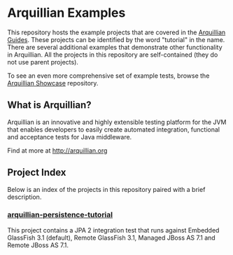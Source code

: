 # Arquillian Examples

This repository hosts the example projects that are covered in the [Arquillian Guides](http://arquillian.org/guides/). These projects can be identified by the word "tutorial" in the name. There are several additional examples that demonstrate other functionality in Arquillian. All the projects in this repository are self-contained (they do not use parent projects).

To see an even more comprehensive set of example tests, browse the [Arquillian Showcase](https://github.com/arquillian/arquillian-showcase) repository.

## What is Arquillian?

Arquillian is an innovative and highly extensible testing platform for the JVM that enables developers to easily create automated integration, functional and acceptance tests for Java middleware.
                                 
Find at more at http://arquillian.org

## Project Index

Below is an index of the projects in this repository paired with a brief description.

### [arquillian-persistence-tutorial](https://github.com/arquillian/arquillian-examples/tree/master/arquillian-persistence-tutorial)

This project contains a JPA 2 integration test that runs against Embedded GlassFish 3.1 (default), Remote GlassFish 3.1, Managed JBoss AS 7.1 and Remote JBoss AS 7.1.
